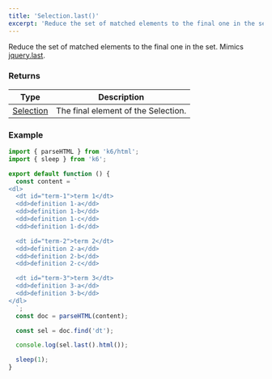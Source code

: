 ```yaml
---
title: 'Selection.last()'
excerpt: 'Reduce the set of matched elements to the final one in the set.'
---
```


Reduce the set of matched elements to the final one in the set.
Mimics [jquery.last](https://api.jquery.com/last/).

### Returns

| Type                                                 | Description                         |
| ---------------------------------------------------- | ----------------------------------- |
| [Selection](/javascript-api/v0.31/k6-html/selection) | The final element of the Selection. |

### Example

<CodeGroup labels={[]}>

```javascript
import { parseHTML } from 'k6/html';
import { sleep } from 'k6';

export default function () {
  const content = `
<dl>
  <dt id="term-1">term 1</dt>
  <dd>definition 1-a</dd>
  <dd>definition 1-b</dd>
  <dd>definition 1-c</dd>
  <dd>definition 1-d</dd>

  <dt id="term-2">term 2</dt>
  <dd>definition 2-a</dd>
  <dd>definition 2-b</dd>
  <dd>definition 2-c</dd>

  <dt id="term-3">term 3</dt>
  <dd>definition 3-a</dd>
  <dd>definition 3-b</dd>
</dl>
  `;
  const doc = parseHTML(content);

  const sel = doc.find('dt');

  console.log(sel.last().html());

  sleep(1);
}
```

</CodeGroup>
